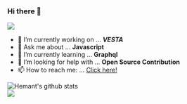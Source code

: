 ### Hi there 👋

![](https://komarev.com/ghpvc/?username=nirmalkar&color=F05454&style=plastic)

- 🔭 I’m currently working on ... **_VESTA_**
- 💬 Ask me about ... **Javascript**
- 🌱 I’m currently learning ... **Graphql**
- 🤔 I’m looking for help with ... **Open Source Contribution**
- 📫 How to reach me: ... [Click here!](https://www.nirmalkar.com/)

![Hemant's github stats](https://github-readme-stats.vercel.app/api?username=nirmalkar&count_private=true&show_icons=true&theme=onedark&hide=prs,issues,contribs)\
![](https://github-readme-stats.vercel.app/api/top-langs/?username=nirmalkar&layout=compact&theme=onedark)


<!--
**nirmalkar/nirmalkar** is a ✨ _special_ ✨ repository because its `README.md` (this file) appears on your GitHub profile.

Here are some ideas to get you started:

- 🔭 I’m currently working on ...
- 🌱 I’m currently learning ...
- 👯 I’m looking to collaborate on ...
- 🤔 I’m looking for help with ...
- 💬 Ask me about ...
- 📫 How to reach me: ...
- 😄 Pronouns: ...
- ⚡ Fun fact: ...
-->
